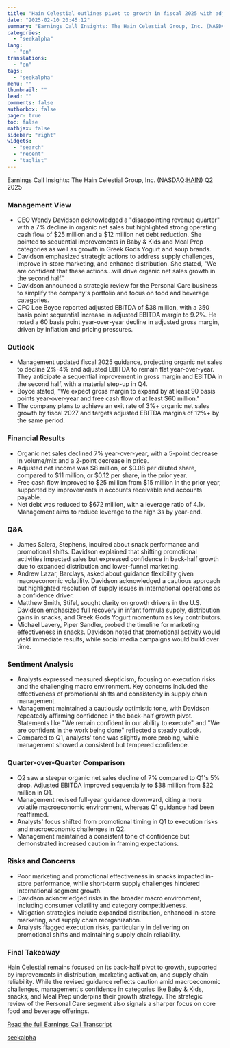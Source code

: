 ```yaml
---
title: "Hain Celestial outlines pivot to growth in fiscal 2025 with adjusted EBITDA margin targets"
date: "2025-02-10 20:45:12"
summary: "Earnings Call Insights: The Hain Celestial Group, Inc. (NASDAQ:HAIN) Q2 2025 Management View CEO Wendy Davidson acknowledged a \"disappointing revenue quarter\" with a 7% decline in organic net sales but highlighted strong operating cash flow of $25 million and a $12 million net debt reduction. She pointed to sequential improvements..."
categories:
  - "seekalpha"
lang:
  - "en"
translations:
  - "en"
tags:
  - "seekalpha"
menu: ""
thumbnail: ""
lead: ""
comments: false
authorbox: false
pager: true
toc: false
mathjax: false
sidebar: "right"
widgets:
  - "search"
  - "recent"
  - "taglist"
---
```


Earnings Call Insights: The Hain Celestial Group, Inc. (NASDAQ:[HAIN](https://seekingalpha.com/symbol/HAIN "The Hain Celestial Group, Inc.")) Q2 2025

### Management View

* CEO Wendy Davidson acknowledged a "disappointing revenue quarter" with a 7% decline in organic net sales but highlighted strong operating cash flow of $25 million and a $12 million net debt reduction. She pointed to sequential improvements in Baby & Kids and Meal Prep categories as well as growth in Greek Gods Yogurt and soup brands.
* Davidson emphasized strategic actions to address supply challenges, improve in-store marketing, and enhance distribution. She stated, "We are confident that these actions...will drive organic net sales growth in the second half."
* Davidson announced a strategic review for the Personal Care business to simplify the company's portfolio and focus on food and beverage categories.
* CFO Lee Boyce reported adjusted EBITDA of $38 million, with a 350 basis point sequential increase in adjusted EBITDA margin to 9.2%. He noted a 60 basis point year-over-year decline in adjusted gross margin, driven by inflation and pricing pressures.

### Outlook

* Management updated fiscal 2025 guidance, projecting organic net sales to decline 2%-4% and adjusted EBITDA to remain flat year-over-year. They anticipate a sequential improvement in gross margin and EBITDA in the second half, with a material step-up in Q4.
* Boyce stated, "We expect gross margin to expand by at least 90 basis points year-over-year and free cash flow of at least $60 million."
* The company plans to achieve an exit rate of 3%+ organic net sales growth by fiscal 2027 and targets adjusted EBITDA margins of 12%+ by the same period.

### Financial Results

* Organic net sales declined 7% year-over-year, with a 5-point decrease in volume/mix and a 2-point decrease in price.
* Adjusted net income was $8 million, or $0.08 per diluted share, compared to $11 million, or $0.12 per share, in the prior year.
* Free cash flow improved to $25 million from $15 million in the prior year, supported by improvements in accounts receivable and accounts payable.
* Net debt was reduced to $672 million, with a leverage ratio of 4.1x. Management aims to reduce leverage to the high 3s by year-end.

### Q&A

* James Salera, Stephens, inquired about snack performance and promotional shifts. Davidson explained that shifting promotional activities impacted sales but expressed confidence in back-half growth due to expanded distribution and lower-funnel marketing.
* Andrew Lazar, Barclays, asked about guidance flexibility given macroeconomic volatility. Davidson acknowledged a cautious approach but highlighted resolution of supply issues in international operations as a confidence driver.
* Matthew Smith, Stifel, sought clarity on growth drivers in the U.S. Davidson emphasized full recovery in infant formula supply, distribution gains in snacks, and Greek Gods Yogurt momentum as key contributors.
* Michael Lavery, Piper Sandler, probed the timeline for marketing effectiveness in snacks. Davidson noted that promotional activity would yield immediate results, while social media campaigns would build over time.

### Sentiment Analysis

* Analysts expressed measured skepticism, focusing on execution risks and the challenging macro environment. Key concerns included the effectiveness of promotional shifts and consistency in supply chain management.
* Management maintained a cautiously optimistic tone, with Davidson repeatedly affirming confidence in the back-half growth pivot. Statements like "We remain confident in our ability to execute" and "We are confident in the work being done" reflected a steady outlook.
* Compared to Q1, analysts' tone was slightly more probing, while management showed a consistent but tempered confidence.

### Quarter-over-Quarter Comparison

* Q2 saw a steeper organic net sales decline of 7% compared to Q1's 5% drop. Adjusted EBITDA improved sequentially to $38 million from $22 million in Q1.
* Management revised full-year guidance downward, citing a more volatile macroeconomic environment, whereas Q1 guidance had been reaffirmed.
* Analysts' focus shifted from promotional timing in Q1 to execution risks and macroeconomic challenges in Q2.
* Management maintained a consistent tone of confidence but demonstrated increased caution in framing expectations.

### Risks and Concerns

* Poor marketing and promotional effectiveness in snacks impacted in-store performance, while short-term supply challenges hindered international segment growth.
* Davidson acknowledged risks in the broader macro environment, including consumer volatility and category competitiveness.
* Mitigation strategies include expanded distribution, enhanced in-store marketing, and supply chain reorganization.
* Analysts flagged execution risks, particularly in delivering on promotional shifts and maintaining supply chain reliability.

### Final Takeaway

Hain Celestial remains focused on its back-half pivot to growth, supported by improvements in distribution, marketing activation, and supply chain reliability. While the revised guidance reflects caution amid macroeconomic challenges, management's confidence in categories like Baby & Kids, snacks, and Meal Prep underpins their growth strategy. The strategic review of the Personal Care segment also signals a sharper focus on core food and beverage offerings.

[Read the full Earnings Call Transcript](https://seekingalpha.com/symbol/HAIN/earnings/transcripts)

[seekalpha](https://seekingalpha.com/news/4405705-hain-celestial-outlines-pivot-to-growth-in-fiscal-2025-with-adjusted-ebitda-margin-targets)
